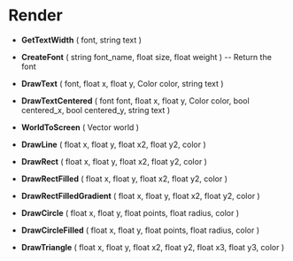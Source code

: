 # Render
* **GetTextWidth** ( font, string text )
* **CreateFont** ( string font_name, float size, float weight ) -- Return the font

* **DrawText** ( font, float x, float y, Color color, string text )
* **DrawTextCentered** ( font font, float x, float y, Color color, bool centered_x, bool centered_y, string text )
* **WorldToScreen** ( Vector world )
* **DrawLine** ( float x, float y, float x2, float y2, color )
* **DrawRect** ( float x, float y, float x2, float y2, color )
* **DrawRectFilled** ( float x, float y, float x2, float y2, color )
* **DrawRectFilledGradient** ( float x, float y, float x2, float y2, color )
* **DrawCircle** ( float x, float y, float points, float radius, color )
* **DrawCircleFilled** ( float x, float y, float points, float radius, color )
* **DrawTriangle** ( float x, float y, float x2, float y2, float x3, float y3, color )
